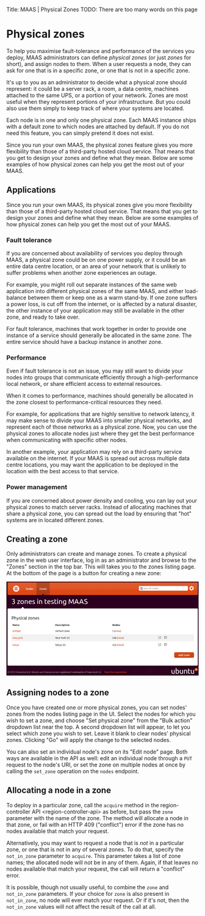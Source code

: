 Title: MAAS | Physical Zones
TODO:  There are too many words on this page


# Physical zones

To help you maximise fault-tolerance and performance of the services you
deploy, MAAS administrators can define *physical zones* (or just *zones* for
short), and assign nodes to them. When a user requests a node, they can ask for
one that is in a specific zone, or one that is not in a specific zone.

It's up to you as an administrator to decide what a physical zone should
represent: it could be a server rack, a room, a data centre, machines attached
to the same UPS, or a portion of your network. Zones are most useful when they
represent portions of your infrastructure. But you could also use them simply
to keep track of where your systems are located.

Each node is in one and only one physical zone. Each MAAS instance ships with a
default zone to which nodes are attached by default. If you do not need this
feature, you can simply pretend it does not exist.

Since you run your own MAAS, the physical zones feature gives you more
flexibility than those of a third-party hosted cloud service. That means that
you get to design your zones and define what they mean. Below are some examples
of how physical zones can help you get the most out of your MAAS.


## Applications

Since you run your own MAAS, its physical zones give you more flexibility than
those of a third-party hosted cloud service. That means that you get to design
your zones and define what they mean. Below are some examples of how physical
zones can help you get the most out of your MAAS.

### Fault tolerance

If you are concerned about availability of services you deploy through MAAS, a
physical zone could be on one power supply, or it could be an entire data
centre location, or an area of your network that is unlikely to suffer problems
when another zone experiences an outage.

For example, you might roll out separate instances of the same web application
into different physical zones of the same MAAS, and either load-balance between
them or keep one as a warm stand-by. If one zone suffers a power loss, is cut
off from the internet, or is affected by a natural disaster, the other instance
of your application may still be available in the other zone, and ready to take
over.

For fault tolerance, machines that work together in order to provide one
instance of a service should generally be allocated in the same zone. The
entire service should have a backup instance in another zone.

### Performance

Even if fault tolerance is not an issue, you may still want to divide your
nodes into groups that communicate efficiently through a high-performance local
network, or share efficient access to external resources.

When it comes to performance, machines should generally be allocated in the
zone closest to performance-critical resources they need.

For example, for applications that are highly sensitive to network latency, it
may make sense to divide your MAAS into smaller physical networks, and
represent each of those networks as a physical zone. Now, you can use the
physical zones to allocate nodes just where they get the best performance when
communicating with specific other nodes.

In another example, your application may rely on a third-party service
available on the internet. If your MAAS is spread out across multiple data
centre locations, you may want the application to be deployed in the location
with the best access to that service.

### Power management

If you are concerned about power density and cooling, you can lay out your
physical zones to match server racks. Instead of allocating machines that share
a physical zone, you can spread out the load by ensuring that "hot" systems are
in located different zones.


## Creating a zone

Only administrators can create and manage zones. To create a physical zone in
the web user interface, log in as an administrator and browse to the "Zones"
section in the top bar. This will takes you to the zones listing page. At the
bottom of the page is a button for creating a new zone:

![image](./media/add-zone.png)


## Assigning nodes to a zone

Once you have created one or more physical zones, you can set nodes' zones from
the nodes listing page in the UI. Select the nodes for which you wish to set a
zone, and choose "Set physical zone" from the "Bulk action" dropdown list near
the top. A second dropdown list will appear, to let you select which zone you
wish to set. Leave it blank to clear nodes' physical zones. Clicking "Go" will
apply the change to the selected nodes.

You can also set an individual node's zone on its "Edit node" page. Both ways
are available in the API as well: edit an individual node through a `PUT`
request to the node's URI, or set the zone on multiple nodes at once by calling
the `set_zone` operation on the `nodes` endpoint.


## Allocating a node in a zone

To deploy in a particular zone, call the `acquire` method in the
region-controller API \<region-controller-api\> as before, but pass the `zone`
parameter with the name of the zone. The method will allocate a node in that
zone, or fail with an HTTP 409 ("conflict") error if the zone has no nodes
available that match your request.

Alternatively, you may want to request a node that is *not* in a particular
zone, or one that is not in any of several zones. To do that, specify the
`not_in_zone` parameter to `acquire`. This parameter takes a list of zone
names; the allocated node will not be in any of them. Again, if that leaves no
nodes available that match your request, the call will return a "conflict"
error.

It is possible, though not usually useful, to combine the `zone` and
`not_in_zone` parameters. If your choice for `zone` is also present in
`not_in_zone`, no node will ever match your request. Or if it's not, then the
`not_in_zone` values will not affect the result of the call at all.
